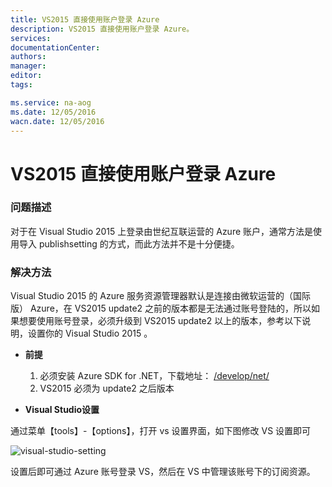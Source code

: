 ```yaml
---
title: VS2015 直接使用账户登录 Azure
description: VS2015 直接使用账户登录 Azure。
services: 
documentationCenter: 
authors: 
manager: 
editor: 
tags: 

ms.service: na-aog
ms.date: 12/05/2016
wacn.date: 12/05/2016
---
```


# VS2015 直接使用账户登录 Azure #

### 问题描述 ###

对于在 Visual Studio 2015 上登录由世纪互联运营的 Azure 账户，通常方法是使用导入 publishsetting 的方式，而此方法并不是十分便捷。

### 解决方法 ###

Visual Studio 2015 的 Azure 服务资源管理器默认是连接由微软运营的（国际版） Azure，在 VS2015 update2 之前的版本都是无法通过账号登陆的，所以如果想要使用账号登录，必须升级到 VS2015 update2 以上的版本，参考以下说明，设置你的 Visual Studio 2015 。

- **前提**

    1. 必须安装 Azure SDK for .NET，下载地址： [/develop/net/](/develop/net/)
    2. VS2015 必须为 update2 之后版本

- **Visual Studio设置**

 通过菜单【tools】-【options】，打开 vs 设置界面，如下图修改 VS 设置即可

 ![visual-studio-setting](./media/aog-portal-management-qa-vs2015-login/visual-studio-setting.jpg)

 设置后即可通过 Azure 账号登录 VS，然后在 VS 中管理该账号下的订阅资源。
